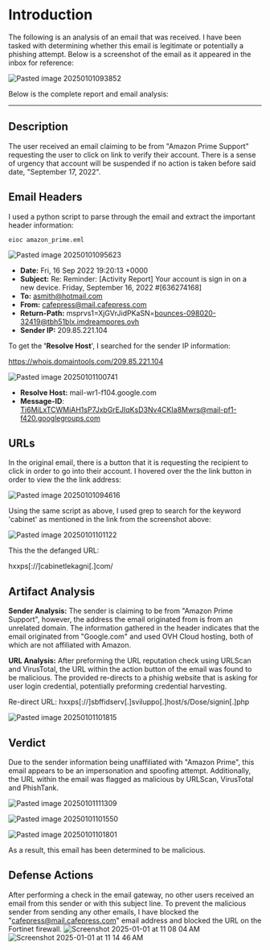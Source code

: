 # Introduction

The following is an analysis of an email that was received. I have been tasked with determining whether this email is legitimate or potentially a phishing attempt. Below is a screenshot of the email as it appeared in the inbox for reference:

![Pasted image 20250101093852](https://github.com/user-attachments/assets/6a015fd4-7222-4478-b26f-74e675e7cea6)

Below is the complete report and email analysis:
____________________________________________________________________________________________________________________________________
## Description

The user received an email claiming to be from "Amazon Prime Support" requesting the user to click on link to verify their account. There is a sense of urgency that account will be suspended if no action is taken before said date, "September 17, 2022".

## Email Headers

I used a python script to parse through the email and extract the important header information:

```
eioc amazon_prime.eml
```

![Pasted image 20250101095623](https://github.com/user-attachments/assets/a1adca54-266c-41b9-a8da-3815c0038e16)

+ **Date:** Fri, 16 Sep 2022 19:20:13 +0000
+ **Subject:** Re: Reminder: [Activity Report] Your account is sign in on a new device. Friday, September 16, 2022 #[636274168]
+ **To:** asmith@hotmail.com
+ **From:** cafepress@mail.cafepress.com
+ **Return-Path:** msprvs1=XjGVrJidPKaSN=bounces-098020-32419@tbh51blx.imdreampores.ovh
+ **Sender IP:** 209.85.221.104

To get the **'Resolve Host**', I searched for the sender IP information:

https://whois.domaintools.com/209.85.221.104

![Pasted image 20250101100741](https://github.com/user-attachments/assets/c0d896aa-20b6-4534-92e6-e6ff6ece3ebb)

+ **Resolve Host:** mail-wr1-f104.google.com 
+ **Message-ID**: <Ti6MiLxTCWMiAH1sP7JxbGrEJIqKsD3Nv4CKIa8Mwrs@mail-pf1-f420.googlegroups.com>

## URLs

In the original email, there is a button that it is requesting the recipient to click in order to go into their account. I hovered over the the link button in order to view the the link address:

![Pasted image 20250101094616](https://github.com/user-attachments/assets/e3bbe14a-eaa5-44b1-a0e6-939591e3ad4f)

Using the same script as above, I used grep to search for the keyword 'cabinet' as mentioned in the link from the screenshot above:

![Pasted image 20250101101122](https://github.com/user-attachments/assets/16abbd8d-09e8-49a6-9f3a-cd8840e67b0a)

This the the defanged URL:

hxxps[://]cabinetlekagni[.]com/

## Artifact Analysis

**Sender Analysis:**
The sender is claiming to be from "Amazon Prime Support", however, the address the email originated from is from an unrelated domain. The information gathered in the header indicates that the email originated from "Google.com" and used OVH Cloud hosting, both of which are not affiliated with Amazon.

**URL Analysis:**
After preforming the URL reputation check using URLScan and VirusTotal, the URL within the action button of the email was found to be malicious. The provided re-directs to a phishig website that is asking for user login credential, potentially preforming credential harvesting.

Re-direct URL: hxxps[://]sbffidserv[.]sviluppo[.]host/s/Dose/signin[.]php

![Pasted image 20250101101815](https://github.com/user-attachments/assets/85eb88f4-0ae6-4a5b-a723-9dbe75e00fe4)

## Verdict
Due to the sender information being unaffiliated with "Amazon Prime", this email appears to be an impersonation and spoofing attempt. Additionally, the URL within the email was flagged as malicious by URLScan, VirusTotal and PhishTank.

![Pasted image 20250101111309](https://github.com/user-attachments/assets/6ec413e0-3ad1-44ee-9477-e0413126fa6e)

![Pasted image 20250101101550](https://github.com/user-attachments/assets/0af6ae12-5413-4500-8b5e-a777f052a149)

![Pasted image 20250101101801](https://github.com/user-attachments/assets/63564431-ba6c-485b-8e01-2be37398a71c)

As a result, this email has been determined to be malicious.

## Defense Actions
After performing a check in the email gateway, no other users received an email from this sender or with this subject line. To prevent the malicious sender from sending any other emails, I have blocked the "cafepress@mail.cafepress.com" email address and blocked the URL on the Fortinet firewall.
![Screenshot 2025-01-01 at 11 08 04 AM](https://github.com/user-attachments/assets/49b4a1ce-0adc-4053-8e4e-3fb23518f8ea)
![Screenshot 2025-01-01 at 11 14 46 AM](https://github.com/user-attachments/assets/785c8cf2-4fe1-4a15-8cd5-ee4a4fa92f79)
